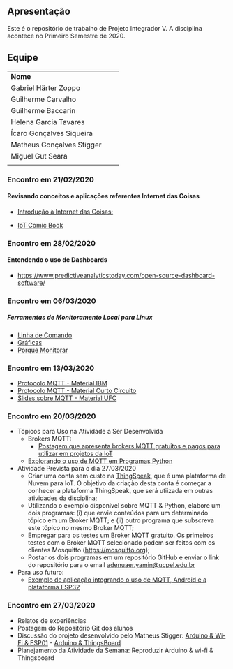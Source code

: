 ## Apresentação

Este é o repositório de trabalho de Projeto Integrador V. A disciplina acontece no Primeiro Semestre de 2020.


## Equipe

|   |   |   |
|---|--:|:--|
| **Nome** |  
|Gabriel Härter Zoppo  |  
|Guilherme Carvalho |
|Guilherme Baccarin |
|Helena Garcia Tavares | 
|Ícaro Gonçalves Siqueira  | 
|Matheus Gonçalves Stigger   |
|Miguel Gut Seara |
|   |   |   |

### Encontro em 21/02/2020

#### Revisando conceitos e aplicações referentes Internet das Coisas

  * [Introdução à Internet das Coisas:](http://olaria.ucpel.edu.br/materiais/lib/exe/fetch.php?media=iot_conceitos_tecnologias.pdf)

  * [IoT Comic Book](https://iotcomicbook.org/)

### Encontro em 28/02/2020

#### Entendendo o uso de Dashboards

  * https://www.predictiveanalyticstoday.com/open-source-dashboard-software/

### Encontro em 06/03/2020

##### Ferramentas de Monitoramento Local para Linux
  * [Linha de Comando](https://solivrebonfim.wordpress.com/2013/05/07/10-ferramentas-de-linha-de-comandos-para-monitorar-a-performance-do-linux/)
  * [Gráficas](https://homelaber.com.br/linux-dashboards-ferramentas-simples-para-monitorar-o-seu-servidor-linux/)
  * [Porque Monitorar](https://epocanegocios.globo.com/Tecnologia/noticia/2018/10/como-o-exercito-chines-pode-ter-se-infiltrado-na-apple-e-em-outras-grandes-empresas-americanas.html)

### Encontro em 13/03/2020
  * [Protocolo MQTT - Material IBM](https://www.ibm.com/developerworks/br/library/iot-mqtt-why-good-for-iot/index.html)
  * [Protocolo MQTT - Material Curto Circuito](https://www.curtocircuito.com.br/blog/introducao-ao-mqtt/)
  * [Slides sobre MQTT - Material UFC](https://pt.slideshare.net/MaurcioMoreiraNeto/protocolo-mqtt-redes-de-computadores)

### Encontro em 20/03/2020
  * Tópicos para Uso na Atividade a Ser Desenvolvida
    * Brokers MQTT:
      * [Postagem que apresenta brokers MQTT gratuitos e pagos para utilizar em projetos da IoT](https://mntolia.com/10-free-public-private-mqtt-brokers-for-testing-prototyping/)
    * [Explorando o uso de MQTT em Programas Python](https://fazbe.github.io/Usando-o-paho-mqtt-para-Python/)
  * Atividade Prevista para o dia 27/03/2020
    * Criar uma conta sem custo na [ThingSpeak](https://thingspeak.com/), que é uma plataforma de Nuvem para IoT. O objetivo da criaçào desta conta é começar a conhecer a plataforma ThingSpeak, que será utiizada em outras atividades da disciplina;
    * Utilizando o exemplo disponível sobre MQTT & Python, elabore um dois programas: (i) que envie conteúdos para um determinado tópico em um Broker MQTT; e (ii) outro programa que subscreva este tópico no mesmo Broker MQTT;
    * Empregar para os testes um Broker MQTT gratuito. Os primeiros testes com o Broker MQTT selecionado podem ser feitos com os clientes Mosquitto (https://mosquitto.org);
    * Postar os dois programas em um repositório GitHub e enviar o link do repositório para o email adenuaer.yamin@ucpel.edu.br
  * Para uso futuro:
    * [Exemplo de aplicação integrando o uso de MQTT, Android e a plataforma ESP32](https://www.filipeflop.com/blog/esp32-e-mqtt-dashboard-android/)
    
### Encontro em 27/03/2020

  * Relatos de experiências
  * Postagem do Repositório Git dos alunos
  * Discussão do projeto desenvolvido pelo Matheus Stigger: [Arduino & Wi-Fi & ESP01](https://blogmasterwalkershop.com.br/arduino/como-usar-com-arduino-modulo-wifi-esp8266-esp-01/) - [Arduino & ThingsBoard](https://thingsboard.io/docs/samples/arduino/temperature/ )
  * Planejamento da Atividade da Semana: Reproduzir Arduino & wi-fi & Thingsboard
